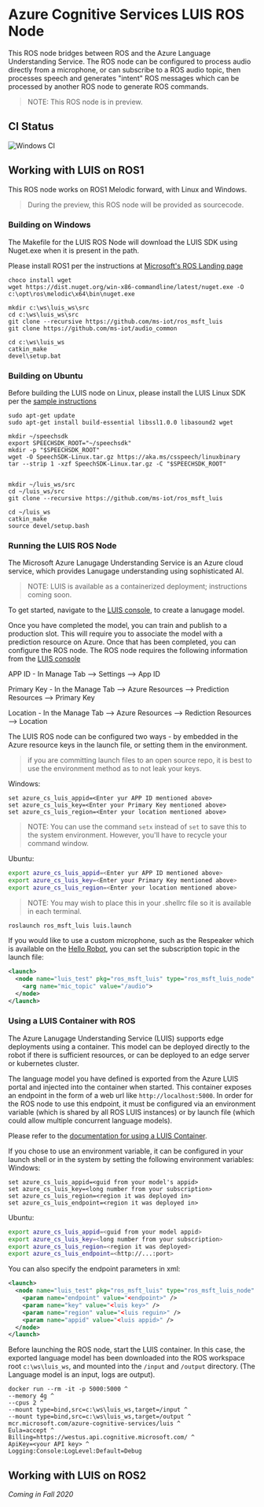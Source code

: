 # Azure Cognitive Services LUIS ROS Node
This ROS node bridges between ROS and the Azure Language Understanding Service. The ROS node can be configured to process audio directly from a microphone, or can subscribe to a ROS audio topic, then processes speech and generates "intent" ROS messages which can be processed by another ROS node to generate ROS commands.

> NOTE: This ROS node is in preview.

## CI Status
![Windows CI](https://github.com/ms-iot/ros_msft_luis/workflows/CI/badge.svg)

## Working with LUIS on ROS1
This ROS node works on ROS1 Melodic forward, with Linux and Windows.

>During the preview, this ROS node will be provided as sourcecode. 

### Building on Windows
The Makefile for the LUIS ROS Node will download the LUIS SDK using Nuget.exe when it is present in the path.

Please install ROS1 per the instructions at [Microsoft's ROS Landing page](http://aka.ms/ros)

``` batch
choco install wget
wget https://dist.nuget.org/win-x86-commandline/latest/nuget.exe -O c:\opt\ros\melodic\x64\bin\nuget.exe

mkdir c:\ws\luis_ws\src
cd c:\ws\luis_ws\src
git clone --recursive https://github.com/ms-iot/ros_msft_luis
git clone https://github.com/ms-iot/audio_common

cd c:\ws\luis_ws
catkin_make
devel\setup.bat
```

### Building on Ubuntu

Before building the LUIS node on Linux, please install the LUIS Linux SDK per the [sample instructions](https://github.com/Azure-Samples/cognitive-services-speech-sdk/tree/master/quickstart/cpp/linux/from-microphone)


``` batch
sudo apt-get update
sudo apt-get install build-essential libssl1.0.0 libasound2 wget

mkdir ~/speechsdk
export SPEECHSDK_ROOT="~/speechsdk"
mkdir -p "$SPEECHSDK_ROOT"
wget -O SpeechSDK-Linux.tar.gz https://aka.ms/csspeech/linuxbinary
tar --strip 1 -xzf SpeechSDK-Linux.tar.gz -C "$SPEECHSDK_ROOT"


mkdir ~/luis_ws/src
cd ~/luis_ws/src
git clone --recursive https://github.com/ms-iot/ros_msft_luis

cd ~/luis_ws
catkin_make
source devel/setup.bash
```
### Running the LUIS ROS Node
The Microsoft Azure Lanugage Understanding Service is an Azure cloud service, which provides Lanugage understanding using sophisticated AI. 

> NOTE: LUIS is available as a containerized deployment; instructions coming soon.

To get started, navigate to the [LUIS console](https://www.luis.ai/), to create a lanugage model.

Once you have completed the model, you can train and publish to a production slot. This will require you to associate the model with a prediction resource on Azure. Once that has been completed, you can configure the ROS node. The ROS node requires the following information from the [LUIS console](https://www.luis.ai/)

 APP ID -  In Manage Tab --> Settings --> App ID
  
 Primary Key - In the Manage Tab --> Azure Resources --> Prediction Resources --> Primary Key
  
 Location - In the Manage Tab --> Azure Resources --> Rediction Resources --> Location
  

The LUIS ROS node can be configured two ways - by embedded in the Azure resource keys in the launch file, or setting them in the environment.

> if you are committing launch files to an open source repo, it is best to use the environment method as to not leak your keys.


Windows:
``` batch
set azure_cs_luis_appid=<Enter yur APP ID mentioned above>
set azure_cs_luis_key=<Enter your Primary Key mentioned above>
set azure_cs_luis_region=<Enter your location mentioned above>
```
> NOTE: You can use the command `setx` instead of `set` to save this to the system environment. However, you'll have to recycle your command window. 

Ubuntu:
``` bash
export azure_cs_luis_appid=<Enter yur APP ID mentioned above>
export azure_cs_luis_key=<Enter your Primary Key mentioned above>
export azure_cs_luis_region=<Enter your location mentioned above>
```
> NOTE: You may wish to place this in your .shellrc file so it is available in each terminal. 

```
roslaunch ros_msft_luis luis.launch
```

If you would like to use a custom microphone, such as the Respeaker which is available on the [Hello Robot](https://hello-robot.com/product), you can set the subscription topic in the launch file:

``` xml
<launch>
  <node name="luis_test" pkg="ros_msft_luis" type="ros_msft_luis_node" output="screen">
    <arg name="mic_topic" value="/audio">
  </node>
</launch>
```

### Using a LUIS Container with ROS
The Azure Lanugage Understanding Service (LUIS) supports edge deployments using a container. This model can be deployed directly to the robot if there is sufficient resources, or can be deployed to an edge server or kubernetes cluster.

The language model you have defined is exported from the Azure LUIS portal and injected into the container when started. This container exposes an endpoint in the form of a web url like `http://localhost:5000`. In order for the ROS node to use this endpoint, it must be configured via an environment variable (which is shared by all ROS LUIS instances) or by launch file (which could allow multiple concurrent language models).

Please refer to the [documentation for using a LUIS Container](https://docs.microsoft.com/en-us/azure/cognitive-services/LUIS/luis-container-howto?tabs=v3).

If you chose to use an environment variable, it can be configured in your launch shell or in the system by setting the following environment variables:
Windows:
``` batch
set azure_cs_luis_appid=<guid from your model's appid>
set azure_cs_luis_key=<long number from your subscription>
set azure_cs_luis_region=<region it was deployed in>
set azure_cs_luis_endpoint=<region it was deployed in>
```

Ubuntu:
``` bash
export azure_cs_luis_appid=<guid from your model appid>
export azure_cs_luis_key=<long number from your subscription>
export azure_cs_luis_region=<region it was deployed>
export azure_cs_luis_endpoint=<http://...:port>
```

You can also specify the endpoint parameters in xml:

``` xml
<launch>
  <node name="luis_test" pkg="ros_msft_luis" type="ros_msft_luis_node" output="screen">
    <param name="endpoint" value="<endpoint>" />
    <param name="key" value="<luis key>" />
    <param name="region" value="<luis reguin>" />
    <param name="appid" value="<luis appid>" />
  </node>
</launch>
```

Before launching the ROS node, start the LUIS container. In this case, the exported language model has been downloaded into the ROS workspace root `c:\ws\luis_ws`, and mounted into the `/input` and `/output` directory. (The Language model is an input, logs are output).

``` batch
docker run --rm -it -p 5000:5000 ^
--memory 4g ^
--cpus 2 ^
--mount type=bind,src=c:\ws\luis_ws,target=/input ^
--mount type=bind,src=c:\ws\luis_ws,target=/output ^
mcr.microsoft.com/azure-cognitive-services/luis ^
Eula=accept ^
Billing=https://westus.api.cognitive.microsoft.com/ ^
ApiKey=<your API key> ^
Logging:Console:LogLevel:Default=Debug
```

## Working with LUIS on ROS2
*Coming in Fall 2020*


